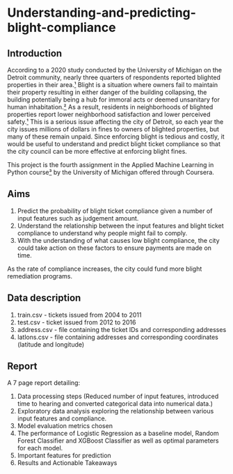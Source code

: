 # Understanding-and-predicting-blight-compliance

## Introduction
According to a 2020 study conducted by the University of Michigan on the Detroit community, nearly three quarters of respondents reported blighted properties in their area.[¹](https://detroitsurvey.umich.edu/wp-content/uploads/2021/02/Blight-Report-7-21-2020.pdf) Blight is a situation where owners fail to maintain their property resulting in either danger of the building collapsing, the building potentially being a hub for immoral acts or deemed unsanitary for human inhabitation.[²](https://detroitmi.gov/departments/law-department/blight) As a result, residents in neighborhoods of blighted properties report lower neighborhood satisfaction and lower perceived safety.[¹](https://detroitsurvey.umich.edu/wp-content/uploads/2021/02/Blight-Report-7-21-2020.pdf) This is a serious issue affecting the city of Detroit, so each year the city issues millions of dollars in fines to owners of blighted properties, but many of these remain unpaid. Since enforcing blight is tedious and costly, it would be useful to understand and predict blight ticket compliance so that the city council can be more effective at enforcing blight fines.

This project is the fourth assignment in the Applied Machine Learning in Python course[³](https://www.coursera.org/learn/python-machine-learning) by the University of Michigan offered through Coursera.

## Aims
1. Predict the probability of blight ticket compliance given a number of input features such as judgement amount.
2. Understand the relationship between the input features and blight ticket compliance to understand why people might fail to comply.
3. With the understanding of what causes low blight compliance, the city could take action on these factors to ensure payments are made on time.

As the rate of compliance increases, the city could fund more blight remediation programs.

## Data description
1. train.csv - tickets issued from 2004 to 2011
2. test.csv - ticket issued from 2012 to 2016
3. address.csv - file containing the ticket IDs and corresponding addresses
4. latlons.csv -  file containing addresses and corresponding coordinates (latitude and longitude)

## Report
A 7 page report detailing:
1. Data processing steps (Reduced number of input features, introduced time to hearing and converted categorical data into numerical data.)
2. Exploratory data analysis exploring the relationship between various input features and compliance.
3. Model evaluation metrics chosen
4. The performance of Logistic Regression as a baseline model, Random Forest Classifier and XGBoost Classifier as well as optimal parameters for each model.
5. Important features for prediction
6. Results and Actionable Takeaways

